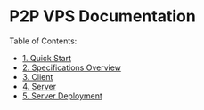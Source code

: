 P2P VPS Documentation
=====================

Table of Contents:

* [1. Quick Start](docs/1.Quick-Start.md)
* [2. Specifications Overview](docs/2.Specifications.md)
* [3. Client](docs/3.Client.md)
* [4. Server](docs/4.Server.md)
* [5. Server Deployment](docs/5.Server-Deployment.md)

